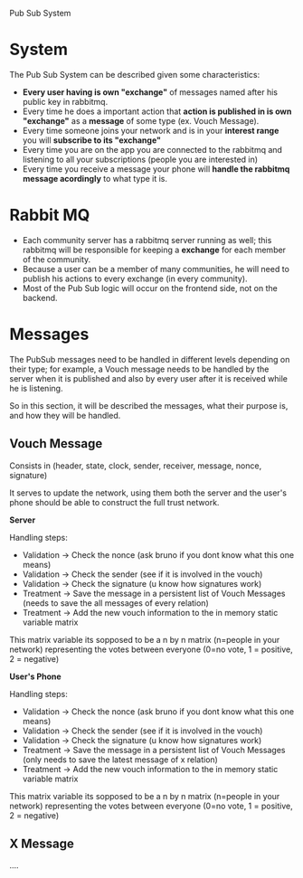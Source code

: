 Pub Sub System

# System
The Pub Sub System can be described given some characteristics:
- **Every user having is own "**exchange**"** of messages named after his public key in rabbitmq.
- Every time he does a important action that **action is published in is own "**exchange**"** as a **message** of some type (ex. Vouch Message).
- Every time someone joins your network and is in your **interest range** you will **subscribe to its "**exchange**"**
- Every time you are on the app you are connected to the rabbitmq and listening to all your subscriptions (people you are interested in)
- Every time you receive a message your phone will **handle the rabbitmq message acordingly** to what type it is.

# Rabbit MQ
- Each community server has a rabbitmq server running as well; this rabbitmq will be responsible for keeping a **exchange** for each member of the community.
- Because a user can be a member of many communities, he will need to publish his actions to every exchange (in every community).
- Most of the Pub Sub logic will occur on the frontend side, not on the backend.

# Messages
The PubSub messages need to be handled in different levels depending on their type; for example, a Vouch message needs to be handled by the server when it is published and also by every user after it is received while he is listening.

So in this section, it will be described the messages, what their purpose is, and how they will be handled.

## **Vouch Message**
Consists in (header, state, clock, sender, receiver, message, nonce, signature)

It serves to update the network, using them both the  server and the user's phone should be able to construct the full trust network.

**Server**

Handling steps:
- Validation -> Check the nonce (ask bruno if you dont know what this one means)
- Validation -> Check the sender (see if it is involved in the vouch)
- Validation -> Check the signature (u know how signatures work)
- Treatment -> Save the message in a persistent list of Vouch Messages (needs to save the all messages of every relation)
- Treatment -> Add the new vouch information to the in memory static variable matrix

This matrix variable its sopposed to be a n by n matrix (n=people in your network) representing the votes between everyone (0=no vote, 1 = positive, 2 = negative)

**User's Phone** 

Handling steps:

- Validation -> Check the nonce (ask bruno if you dont know what this one means)
- Validation -> Check the sender (see if it is involved in the vouch)
- Validation -> Check the signature (u know how signatures work)
- Treatment -> Save the message in a persistent list of Vouch Messages (only needs to save the latest message of x relation)
- Treatment -> Add the new vouch information to the in memory static variable matrix

This matrix variable its sopposed to be a n by n matrix (n=people in your network) representing the votes between everyone (0=no vote, 1 = positive, 2 = negative)
 

## **X Message**
....
